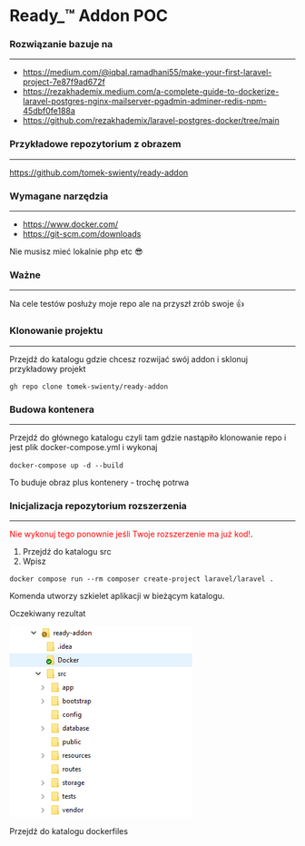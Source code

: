 # Ready_™ Addon POC

### **Rozwiązanie bazuje na**

---

* https://medium.com/@iqbal.ramadhani55/make-your-first-laravel-project-7e87f9ad672f
* https://rezakhademix.medium.com/a-complete-guide-to-dockerize-laravel-postgres-nginx-mailserver-pgadmin-adminer-redis-npm-45dbf0fe188a
* https://github.com/rezakhademix/laravel-postgres-docker/tree/main

### Przykładowe repozytorium z obrazem

---

https://github.com/tomek-swienty/ready-addon

### **Wymagane narzędzia**

---

* https://www.docker.com/
* https://git-scm.com/downloads

Nie musisz mieć lokalnie php etc 😎

### **Ważne**

---

Na cele testów posłuży moje repo ale na przyszł zrób swoje  👍

### Klonowanie projektu

---

Przejdź do katalogu gdzie chcesz rozwijać swój addon i sklonuj przykładowy projekt

```
gh repo clone tomek-swienty/ready-addon
```

### Budowa kontenera

---

Przejdź do głównego katalogu czyli tam gdzie nastąpiło klonowanie repo i jest plik docker-compose.yml i wykonaj

`docker-compose up -d --build`

To buduje obraz plus kontenery - trochę potrwa

### Inicjalizacja repozytorium rozszerzenia

---

<span style="color:red">Nie wykonuj tego ponownie jeśli Twoje rozszerzenie ma już kod!</span>.

1. Przejdź do katalogu src
2. Wpisz

```
docker compose run --rm composer create-project laravel/laravel .
```

Komenda utworzy szkielet aplikacji w bieżącym katalogu.

Oczekiwany rezultat

![image.png](assets/image.png)

Przejdź do katalogu dockerfiles
